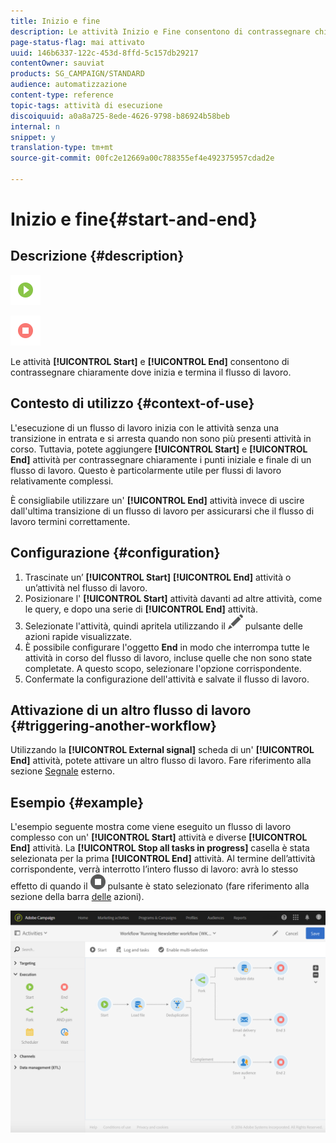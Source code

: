 ```yaml
---
title: Inizio e fine
description: Le attività Inizio e Fine consentono di contrassegnare chiaramente dove inizia e termina il flusso di lavoro.
page-status-flag: mai attivato
uuid: 146b6337-122c-453d-8ffd-5c157db29217
contentOwner: sauviat
products: SG_CAMPAIGN/STANDARD
audience: automatizzazione
content-type: reference
topic-tags: attività di esecuzione
discoiquuid: a0a8a725-8ede-4626-9798-b86924b58beb
internal: n
snippet: y
translation-type: tm+mt
source-git-commit: 00fc2e12669a00c788355ef4e492375957cdad2e

---
```



# Inizio e fine{#start-and-end}

## Descrizione {#description}

![](assets/start.png)

![](assets/end.png)

Le attività **[!UICONTROL Start]** e **[!UICONTROL End]** consentono di contrassegnare chiaramente dove inizia e termina il flusso di lavoro.

## Contesto di utilizzo {#context-of-use}

L'esecuzione di un flusso di lavoro inizia con le attività senza una transizione in entrata e si arresta quando non sono più presenti attività in corso. Tuttavia, potete aggiungere **[!UICONTROL Start]** e **[!UICONTROL End]** attività per contrassegnare chiaramente i punti iniziale e finale di un flusso di lavoro. Questo è particolarmente utile per flussi di lavoro relativamente complessi.

È consigliabile utilizzare un' **[!UICONTROL End]** attività invece di uscire dall'ultima transizione di un flusso di lavoro per assicurarsi che il flusso di lavoro termini correttamente.

## Configurazione {#configuration}

1. Trascinate un’ **[!UICONTROL Start]** **[!UICONTROL End]** attività o un’attività nel flusso di lavoro.
1. Posizionare l' **[!UICONTROL Start]** attività davanti ad altre attività, come le query, e dopo una serie di **[!UICONTROL End]** attività.
1. Selezionate l'attività, quindi apritela utilizzando il ![](assets/edit_darkgrey-24px.png) pulsante delle azioni rapide visualizzate.
1. È possibile configurare l'oggetto **End** in modo che interrompa tutte le attività in corso del flusso di lavoro, incluse quelle che non sono state completate. A questo scopo, selezionare l'opzione corrispondente.
1. Confermate la configurazione dell'attività e salvate il flusso di lavoro.

## Attivazione di un altro flusso di lavoro {#triggering-another-workflow}

Utilizzando la **[!UICONTROL External signal]** scheda di un' **[!UICONTROL End]** attività, potete attivare un altro flusso di lavoro. Fare riferimento alla sezione [Segnale](../../automating/using/external-signal.md) esterno.

## Esempio {#example}

L'esempio seguente mostra come viene eseguito un flusso di lavoro complesso con un' **[!UICONTROL Start]** attività e diverse **[!UICONTROL End]** attività. La **[!UICONTROL Stop all tasks in progress]** casella è stata selezionata per la prima **[!UICONTROL End]** attività. Al termine dell’attività corrispondente, verrà interrotto l’intero flusso di lavoro: avrà lo stesso effetto di quando il ![](assets/stop_darkgrey-24px.png) pulsante è stato selezionato (fare riferimento alla sezione della barra [delle](../../automating/using/workflow-interface.md#action-bar) azioni).

![](assets/wkf_start_end_example.png)

